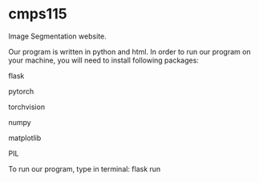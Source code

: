 # cmps115
Image Segmentation website.

Our program is written in python and html. In order to run our program on your machine, you will need to install following packages: 
  
  flask
  
  pytorch
  
  torchvision
  
  numpy
  
  matplotlib
  
  PIL
  
To run our program, type in terminal: flask run 
  
